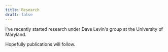 ```yaml
---
title: Research
draft: false
---
```


I've recently started research under Dave Levin's group at the University of Maryland. 

Hopefully publications will follow.

<!--Hello 👋 Welcome to my projects page.

## Applications

### Procedural Audio Workstation

{{< image-wide src="/images/workstation-1.png" >}}

A tool for procedurally generated music. Maecenas sit amet justo a diam malesuada pulvinar. Vivamus nec lorem ornare ex facilisis ultricies at pellentesque felis. Aliquam vitae risus nisi. Curabitur a libero vitae mauris dictum eleifend. Curabitur et porttitor sapien.

Tags (no underling). Links to demo, site, source, etc (underlined)

---

### Procedural Audio Player

{{< image-wide src="/images/workstation-1.png" >}}

A tool for procedurally generated music. Maecenas sit amet justo a diam malesuada pulvinar. Vivamus nec lorem ornare ex facilisis ultricies at pellentesque felis. Aliquam vitae risus nisi. Curabitur a libero vitae mauris dictum eleifend. Curabitur et porttitor sapien.

Tags (no underling). Links to demo, site, source, etc (underlined)

---

## Repositories

{{< project-left img="/images/workstation-1.png" title="CMajor Compiler" description="Here is a description with more text and I am adding more words to make it longer which will make it more like the description I want to put here.">}}

{{< project-right img="/images/workstation-1.png" title="Rust DSP Library" description="Here is a description with more text and I am adding more words to make it longer which will make it more like the description I want to put here.">}}

{{< project-left img="/images/modality.gif" title="Modality" description="Here is a description with more text and I am adding more words to make it longer which will make it more like the description I want to put here.">}}

---

### Other

- Cybersecurity
  - Arrow framework
  - Rise framework
  - Rise decompiler
- Audio Programming
  - Open source cmajor compiler
- AI
  - Neural network in assembly

---

## Writeups 2

| Category | Description | Link |
| --- | --- | --- |
| Machine Learning | Solutions for the textbook "Mathematics for Machine Learning" | Link |
| Machine Learning | Solutions for the textbook "Other Textbook" | Link |
| Machine Learning | Solutions for the textbook "Other Textbook" | Link |
| Cybersecurity | Solutions for the book "Practical Malware Analysis" | Link |
| Cybersecurity | Solutions to the cryptopals challenges | Link |
| Cybersecurity | My first impressions of the Ghidra decompiler | Link |
| Physics | Solutions for Spacetime and Geometry | Link |
| Physics | Solutions for Griffiths Quantum Mechanics | Link |

---

### Other

- VFX
  - Core disruption game
  - Midjourney AI artworks
- Wikipedia contributions
  - HeartMath Institute
  - 2008 financial crisis maybe
  - Philosophy articles on propositions, assertion, reference, etc
-->
